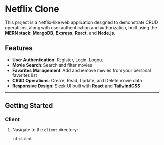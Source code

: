 # Netflix Clone

This project is a Netflix-like web application designed to demonstrate CRUD operations, along with user authentication and authorization, built using the **MERN stack**: **MongoDB**, **Express**, **React**, and **Node.js**.

## Features
- **User Authentication**: Register, Login, Logout
- **Movie Search**: Search and filter movies
- **Favorites Management**: Add and remove movies from your personal favorites list
- **CRUD Operations**: Create, Read, Update, and Delete movie data
- **Responsive Design**: Sleek UI built with **React** and **TailwindCSS**

---

## Getting Started

### Client

1. Navigate to the `client` directory:
   ```
   cd client
   ```